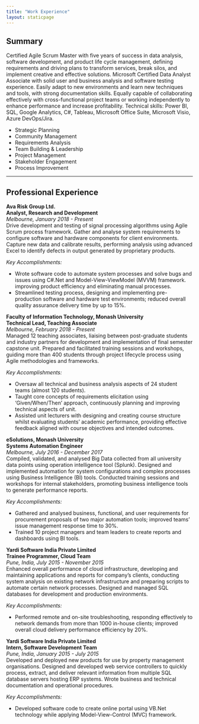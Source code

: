 ```yaml
---
title: "Work Experience"
layout: staticpage
---
```


## Summary

Certified Agile Scrum Master with five years of success in data analysis, software development, and product life cycle management, defining requirements and driving plans to transform services, break silos, and implement creative and effective solutions. Microsoft Certified Data Analyst Associate with solid user and business analysis and software testing experience. Easily adapt to new environments and learn new techniques and tools, with strong documentation skills. Equally capable of collaborating effectively with cross-functional  project teams or working independently to enhance performance and increase profitability. Technical skills: Power BI, SQL, Google Analytics, C#, Tableau, Microsoft Office Suite, Microsoft Visio, Azure DevOps/Jira.

+ Strategic Planning	
+ Community Management
+ Requirements Analysis
+ Team Building & Leadership
+ Project Management
+ Stakeholder Engagement
+ Process Improvement
---
## Professional Experience

**Ava Risk Group Ltd.**  
**Analyst, Research and Development**  
*Melbourne, January 2018 - Present*  
Drive development and testing of signal processing algorithms using Agile Scrum process framework. Gather and analyse system requirements to configure software and hardware components for client environments. Capture new data and calibrate results, performing analysis using advanced Excel to identify defects in output generated by proprietary products.

*Key Accomplishments:*
+ Wrote software code to automate system processes and solve bugs and issues using C#.Net and Model-View-ViewModel (MVVM) framework. improving product efficiency and eliminating manual processes.
+ Streamlined testing process, designing and implementing pre-production software and hardware test environments; reduced overall quality assurance delivery time by up to 15%. 

**Faculty of Information Technology, Monash University**  
**Technical Lead, Teaching Associate**  
*Melbourne, February 2018 - Present*  
Managed 12 teaching associates, liaising between post-graduate students and industry partners for development and implementation of final semester capstone unit. Prepared and facilitated training sessions and workshops, guiding more than 400 students through project lifecycle process using Agile methodologies and frameworks.  

*Key Accomplishments:*
+ Oversaw all technical and business analysis aspects of 24 student teams (almost 120 students).
+ Taught core concepts of requirements elicitation using ‘Given/When/Then’ approach, continuously planning and improving technical aspects of unit. 
+ Assisted unit lecturers with designing and creating course structure whilst evaluating students’ academic performance, providing effective feedback aligned with course objectives and intended outcomes.

**eSolutions, Monash University**  
**Systems Automation Engineer**  
*Melbourne, July 2016 - December 2017*  
Compiled, validated, and analysed Big Data collected from all university data points using operation intelligence tool (Splunk). Designed and implemented automation for system configurations and complex processes using Business Intelligence (BI) tools. Conducted training sessions and workshops for internal stakeholders, promoting business intelligence tools to generate performance reports.  

*Key Accomplishments:*
+ Gathered and analysed business, functional, and user requirements for procurement proposals of two major automation tools; improved teams’ issue management response time to 30%. 
+ Trained 10 project managers and team leaders to create reports and dashboards using BI tools.

**Yardi Software India Private Limited**  
**Trainee Programmer, Cloud Team**  
*Pune, India, July 2015 - November 2015*  
Enhanced overall performance of cloud infrastructure, developing and maintaining applications and reports for company’s clients, conducting system analysis on existing network infrastructure and preparing scripts to automate certain network processes. Designed and managed SQL databases for development and production environments. 

*Key Accomplishments:*
+ Performed remote and on-site troubleshooting, responding effectively to network demands from more than 1000 in-house clients; improved overall cloud delivery performance efficiency by 20%.

**Yardi Software India Private Limited**  
**Intern, Software Development Team**  
*Pune, India, January 2015 - July 2015*  
Developed and deployed new products for use by property management organisations. Designed and developed web service controllers to quickly process, extract, and deliver relevant information from multiple SQL database servers hosting ERP systems. Wrote business and technical documentation and operational procedures.

*Key Accomplishments:*
+ Developed software code to create online portal using VB.Net technology while applying Model-View-Control (MVC) framework.



